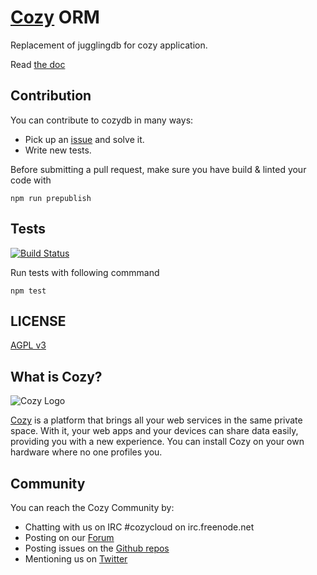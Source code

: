 # [Cozy](http://cozy.io) ORM

Replacement of jugglingdb for cozy application.

Read [the doc](http://http://aenario.github.io/cozydb/doc/DOCINDEX.md.html)

## Contribution

You can contribute to cozydb in many ways:

* Pick up an [issue](https://github.com/aenario/cozydb/issues?state=open)
and solve it.
* Write new tests.

Before submitting a pull request, make sure you have
build & linted your code with

    npm run prepublish

## Tests

[![Build
Status](https://travis-ci.org/aenario/cozydb.png?branch=master)](https://travis-ci.org/aenario/cozydb)

Run tests with following commmand

    npm test

## LICENSE
[AGPL v3](https://github.com/aenario/cozydb/blob/master/LICENSE.md)

## What is Cozy?

![Cozy Logo](https://raw.github.com/mycozycloud/cozy-setup/gh-pages/assets/images/happycloud.png)

[Cozy](http://cozy.io) is a platform that brings all your web services in the
same private space.  With it, your web apps and your devices can share data
easily, providing you
with a new experience. You can install Cozy on your own hardware where no one
profiles you.

## Community

You can reach the Cozy Community by:

* Chatting with us on IRC #cozycloud on irc.freenode.net
* Posting on our [Forum](https://groups.google.com/forum/?fromgroups#!forum/cozy-cloud)
* Posting issues on the [Github repos](https://github.com/mycozycloud/)
* Mentioning us on [Twitter](http://twitter.com/mycozycloud)
